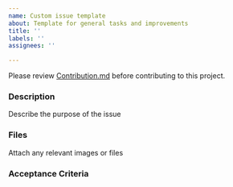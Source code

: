 ```yaml
---
name: Custom issue template
about: Template for general tasks and improvements
title: ''
labels: ''
assignees: ''

---
```


Please review [Contribution.md](https://github.com/nasa/esdis-data-catalog/blob/main/CONTRIBUTING.md) before contributing to this project.

### Description
Describe the purpose of the issue

### Files
Attach any relevant images or files

### Acceptance Criteria
